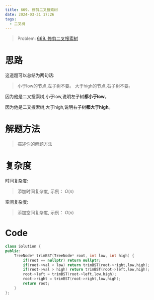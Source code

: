 ```yaml
---
title: 669. 修剪二叉搜索树
date: 2024-03-31 17:26
tags:
  - 二叉树
---
```


> Problem: [669. 修剪二叉搜索树](https://leetcode.cn/problems/trim-a-binary-search-tree/description/)


# 思路

这道题可以总结为两句话:

>小于low的节点,左子树不要。
大于high的节点,右子树不要。

因为他是二叉搜索树,小于low,说明左子树**都小于low**。

因为他是二叉搜索树,大于high,说明右子树**都大于high**。

# 解题方法

> 描述你的解题方法

# 复杂度

时间复杂度:
> 添加时间复杂度, 示例： $O(n)$

空间复杂度:
> 添加空间复杂度, 示例： $O(n)$



# Code
```C++ []
class Solution {
public:
    TreeNode* trimBST(TreeNode* root, int low, int high) {
        if(root == nullptr) return nullptr;
        if(root->val < low) return trimBST(root->right,low,high);
        if(root->val > high) return trimBST(root->left,low,high);
        root->left = trimBST(root->left,low,high);
        root->right = trimBST(root->right,low,high);
        return root;
    }
};
```
  
